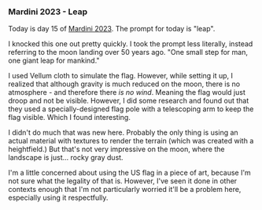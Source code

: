 ### Mardini 2023 - Leap

Today is day 15 of [Mardini 2023][mardini-2023]. The prompt for today is "leap".

I knocked this one out pretty quickly. I took the prompt less literally, instead
referring to the moon landing over 50 years ago. "One small step for man, one giant
leap for mankind."

I used Vellum cloth to simulate the flag. However, while setting it up, I realized
that although gravity is much reduced on the moon, there is no atmosphere - and
therefore there _is no wind_. Meaning the flag would just droop and not be visible.
However, I did some research and found out that they used a specially-designed
flag pole with a telescoping arm to keep the flag visible. Which I found interesting.

I didn't do much that was new here. Probably the only thing is using an actual
material with textures to render the terrain (which was created with a heightfield.)
But that's not very impressive on the moon, where the landscape is just... rocky
gray dust.

I'm a little concerned about using the US flag in a piece of art, because I'm not
sure what the legality of that is. However, I've seen it done in other contexts
enough that I'm not particularly worried it'll be a problem here, especially using
it respectfully.

<!-- My entry post is [here][entry-post]. -->

[mardini-2023]: https://www.sidefx.com/community-main-menu/contests-jams/mardini-2023/
<!-- [entry-post]: ... -->
